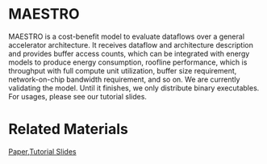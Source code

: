 # MAESTRO
MAESTRO is a cost-benefit model to evaluate dataflows over a general accelerator architecture. It receives dataflow and architecture description and provides buffer access counts, which can be integrated with energy models to produce energy consumption, roofline performance, which is throughput with full compute unit utilization, buffer size requirement, network-on-chip bandwidth requirement, and so on. We are currently validating the model. Until it finishes, we only distribute binary executables. For usages, please see our tutorial slides.

# Related Materials
[Paper](https://arxiv.org/abs/1805.02566),[Tutorial Slides](http://synergy.ece.gatech.edu/wp-content/uploads/sites/332/2018/06/02_2018_05_MaestroDataflowAnalysis.pdf)
